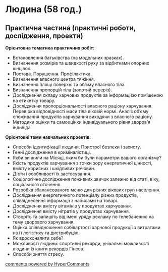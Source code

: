<div id="hypercomments_widget" class="js-hypercomments-widget invisible"></div>

# Людина  (58 год.)

## Практична частина (практичні роботи, дослідження, проекти)

<p><b>Орієнтовна тематика практичних робіт:</b><br>
<ul>
<li>Встановлення батьківства (на модельних зразках).</li>
<li>Визначення розмірів та швидкості руху за відбитками опорних кінцівок. </li>
<li>Постава. Порушення. Профілактика.</li>
<li>Визначення власного центра тяжіння. </li>
<li>Визначення площі поверхні та об’єму власного тіла. </li>
<li>Визначення пропорцій тіла (золотий переріз).</li>
<li>Дослідження складу харчових продуктів за інформацією поміщеною на етикетку товару.</li>
<li>Дослідження пропорціональності власного раціону харчування. Перевірка відповідності маси тіла віковій нормі. Аналіз об’єму споживання продуктів харчування виходячи з власного раціону.</li>
<li>Методики оцінки та самооцінки індивідуального рівня здоров’я індивіда. </li>
</ul></p>

<p><b>Орієнтовні теми навчальних проектів:</b><br>
<ul>
<li>Способи ідентифікації людини. Пристрої безпеки і захисту. </li>
<li>Генні дослідження в криміналістиці. </li>
<li>Якби ви жили на Місяці, яким би були параметри вашого організму? </li>
<li>Якість продуктів харчування з точки зору енергетичної цінності, вмісту корисних і шкідливих речовин.</li>
<li>Дієти і особливості їх застосування. </li>
<li>Соціологічне дослідження поживних звичок залежно від статі, віку, соціального оточення.</li>
<li>Розробка збалансованого меню для різних вікових груп населення.</li>
<li>Дослідження енергетичного потенціалу різних продуктів, співвіднесення інформації з написами на товарі.</li>
<li>Дослідження вмісту вітамінів у продуктах харчування.</li>
<li>Дослідження вмісту нітратів у продуктах харчування.</li>
<li>Створіть та запишіть від імені уряду рекламу по телебаченню на тему здорового харчування.</li>
<li>Оцінка співвідношення собівартості харчової продукції з витратами на її логістику та дистрибуцію.</li>
<li>Як вдосконалити себе?</li>
<li>Можливості людини: спортивні рекорди, унікальні можливості людини із книги рекордів Гінеса.</li>
<li>Способи зняття стресу.</li>
</ul></p>


<div class="js-hypercomments-container">
<a href="http://hypercomments.com" class="hc-link" title="comments widget">comments powered by HyperComments</a>
</div>